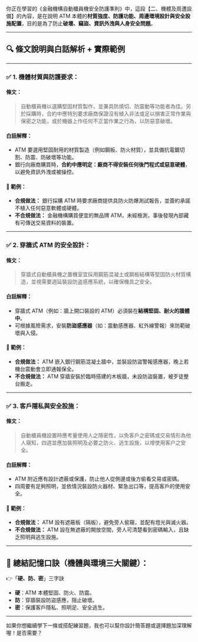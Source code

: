 你正在學習的《金融機構自動櫃員機安全防護準則》中，這段【二、機體及周遭設備】的內容，是在說明 ATM 本體的**材質強度、防護功能、周邊環境設計與安全設施配置**，目的是為了防止**破壞、竊盜、資訊外洩與人身安全問題**。

---

## 🔍 條文說明與白話解析 + 實際範例

---

### ✅ **1. 機體材質與防護要求：**

#### 條文：
> 自動櫃員機以選購堅固材質製作，並兼具防燒切、防震動等功能者為佳。另於採購時，合約中應特別要求廠商保證沒有植入非法或足以損害正常作業與保密之功能，或於機器上作任何不正當作業之行為，以防惡意破壞。

#### 白話解釋：
- ATM 要選用堅固耐用的材質製造（例如鋼板、防火材質），並具備抗電鋸切割、防震、防破壞等功能。
- 銀行向廠商購買時，**合約中應明定：廠商不得安裝任何後門程式或惡意硬體**，以避免資訊外洩或被操控。

#### 🎯 範例：
- **合規做法：** 銀行採購 ATM 時要求廠商提供具防火防爆測試報告，並簽約承諾不植入任何惡意軟體或硬體。
- **不合規做法：** 金融機構購買便宜的無品牌 ATM，未經檢測，事後發現內部藏有可傳送交易資料的裝置。

---

### ✅ **2. 穿牆式 ATM 的安全設計：**

#### 條文：
> 穿牆式自動櫃員機之置機室宜採用鋼筋混凝土或鋼板結構等堅固防火材質構造，並視需要週延裝設防盗感應系統，以確保機具之安全。

#### 白話解釋：
- 穿牆式 ATM（例如：牆上開口裝設的 ATM）必須裝在**結構堅固、耐火的牆體中**。
- 可根據風險需求，安裝**防盜感應器**（如：震動感應器、紅外線警報）來防範破壞與入侵。

#### 🎯 範例：
- **合規做法：** ATM 嵌入銀行鋼筋混凝土牆中，並裝設防盜警報感應器，晚上若機台震動會立即通報保全。
- **不合規做法：** ATM 穿牆安裝於臨時搭建的木板牆，未設防盜裝置，被歹徒整台搬走。

---

### ✅ **3. 客戶隱私與安全設施：**

#### 條文：
> 自動櫃員機設置時應考量使用人之隱密性，以免客戶之密碼或交易情形為他人窺知，四週並應加裝照明及必要之防火、逃生設施，以增使用客户之安全。

#### 白話解釋：
- ATM 附近應有設計遮蔽或保護，防止他人從側邊或後方偷看交易或密碼。
- 四周要有足夠照明，並依情況裝設防火器材、緊急出口等，提高客戶的使用安全。

#### 🎯 範例：
- **合規做法：** ATM 設有遮蔽板（隔板），避免旁人偷窺，並配有燈光與滅火器。
- **不合規做法：** ATM 設在無遮蔽的開放空間，旁人可清楚看到密碼輸入，且缺乏照明與逃生設施。

---

## 📌 總結記憶口訣（機體與環境三大關鍵）：

👉「**硬、防、密**」三字訣  
- **硬**：ATM 本體堅固、防火、防震。  
- **防**：穿牆裝設防盜感應，阻止破壞。  
- **密**：保護客戶隱私、照明足、安全逃生。

---

如果你想繼續學下一條或搭配練習題，我也可以幫你設計簡答題或選擇題加深理解喔！是否需要？